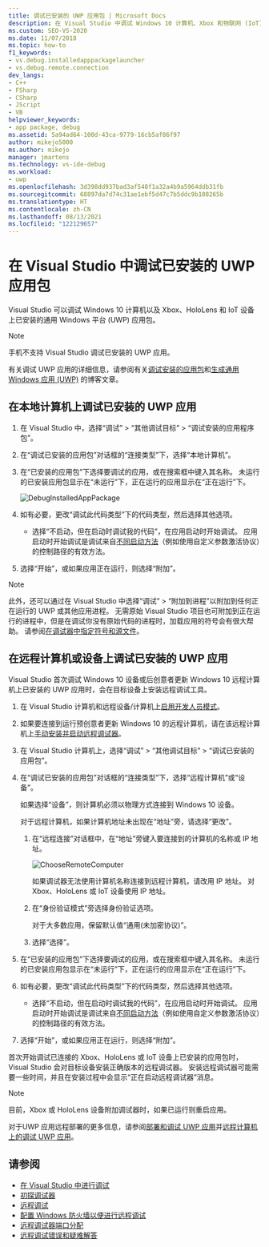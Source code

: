 ```yaml
---
title: 调试已安装的 UWP 应用包 | Microsoft Docs
description: 在 Visual Studio 中调试 Windows 10 计算机、Xbox 和物联网 (IoT) 设备上已安装的通用 Windows 平台 (UWP) 应用包。
ms.custom: SEO-VS-2020
ms.date: 11/07/2018
ms.topic: how-to
f1_keywords:
- vs.debug.installedapppackagelauncher
- vs.debug.remote.connection
dev_langs:
- C++
- FSharp
- CSharp
- JScript
- VB
helpviewer_keywords:
- app package, debug
ms.assetid: 5a94ad64-100d-43ca-9779-16cb5af86f97
author: mikejo5000
ms.author: mikejo
manager: jmartens
ms.technology: vs-ide-debug
ms.workload:
- uwp
ms.openlocfilehash: 3d398dd937bad3af548f1a32a4b9a5964ddb31fb
ms.sourcegitcommit: 68897da7d74c31ae1ebf5d47c7b5ddc9b108265b
ms.translationtype: HT
ms.contentlocale: zh-CN
ms.lasthandoff: 08/13/2021
ms.locfileid: "122129657"
---
```

# <a name="debug-an-installed-uwp-app-package-in-visual-studio"></a>在 Visual Studio 中调试已安装的 UWP 应用包

Visual Studio 可以调试 Windows 10 计算机以及 Xbox、HoloLens 和 IoT 设备上已安装的通用 Windows 平台 (UWP) 应用包。

>[!NOTE]
>手机不支持 Visual Studio 调试已安装的 UWP 应用。

有关调试 UWP 应用的详细信息，请参阅有关[调试安装的应用包](https://devblogs.microsoft.com/devops/updates-for-debugging-installed-app-packages-in-visual-studio-2015-update-2/)和[生成通用 Windows 应用 (UWP)](https://devblogs.microsoft.com/visualstudio/universal-windows-apps-targeting-windows-10-anniversary-sdk/) 的博客文章。

## <a name="debug-an-installed-uwp-app-on-a-local-machine"></a>在本地计算机上调试已安装的 UWP 应用

1. 在 Visual Studio 中，选择“调试” > “其他调试目标” > “调试安装的应用程序包”。

1. 在“调试已安装的应用包”对话框的“连接类型”下，选择“本地计算机”。

1. 在“已安装的应用包”下选择要调试的应用，或在搜索框中键入其名称。 未运行的已安装应用包显示在“未运行”下，正在运行的应用显示在“正在运行”下。

   ![DebugInstalledAppPackage](../debugger/media/debug-installed-app-pkg.png "DebugInstalledAppPackage")

1. 如有必要，更改“调试此代码类型”下的代码类型，然后选择其他选项。
   - 选择“不启动，但在启动时调试我的代码”，在应用启动时开始调试。 应用启动时开始调试是调试来自[不同启动方法](/windows/uwp/xbox-apps/automate-launching-uwp-apps)（例如使用自定义参数激活协议）的控制路径的有效方法。

1. 选择“开始”，或如果应用正在运行，则选择“附加”。

> [!NOTE]
> 此外，还可以通过在 Visual Studio 中选择“调试” > “附加到进程”以附加到任何正在运行的 UWP 或其他应用进程。 无需原始 Visual Studio 项目也可附加到正在运行的进程中，但是在调试你没有原始代码的进程时，加载应用的符号会有很大帮助。 请参阅[在调试器中指定符号和源文件](specify-symbol-dot-pdb-and-source-files-in-the-visual-studio-debugger.md)。

## <a name="debug-an-installed-uwp-app-on-a-remote-computer-or-device"></a><a name="remote"></a> 在远程计算机或设备上调试已安装的 UWP 应用

Visual Studio 首次调试 Windows 10 设备或后创意者更新 Windows 10 远程计算机上已安装的 UWP 应用时，会在目标设备上安装远程调试工具。

1. 在 Visual Studio 计算机和远程设备/计算机上[启用开发人员模式](/windows/uwp/get-started/enable-your-device-for-development)。

1. 如果要连接到运行预创意者更新 Windows 10 的远程计算机，请在该远程计算机上[手动安装并启动远程调试器](../debugger/remote-debugging.md)。

1. 在 Visual Studio 计算机上，选择“调试” > “其他调试目标” > “调试已安装的应用包”。

1. 在“调试已安装的应用包”对话框的“连接类型”下，选择“远程计算机”或“设备”。

   如果选择“设备”，则计算机必须以物理方式连接到 Windows 10 设备。

   对于远程计算机，如果计算机地址未出现在“地址”旁，请选择“更改”。

   1. 在“远程连接”对话框中，在“地址”旁键入要连接到的计算机的名称或 IP 地址。

      ![ChooseRemoteComputer](../debugger/media/debug-remote-app-pkg.png "ChooseRemoteComputer")

      如果调试器无法使用计算机名称连接到远程计算机，请改用 IP 地址。 对 Xbox、HoloLens 或 IoT 设备使用 IP 地址。
   1. 在“身份验证模式”旁选择身份验证选项。

      对于大多数应用，保留默认值“通用(未加密协议)”。
   1. 选择“选择”。

1. 在“已安装的应用包”下选择要调试的应用，或在搜索框中键入其名称。 未运行的已安装应用包显示在“未运行”下，正在运行的应用显示在“正在运行”下。

1. 如有必要，更改“调试此代码类型”下的代码类型，然后选择其他选项。
   - 选择“不启动，但在启动时调试我的代码”，在应用启动时开始调试。 应用启动时开始调试是调试来自[不同启动方法](/windows/uwp/xbox-apps/automate-launching-uwp-apps)（例如使用自定义参数激活协议）的控制路径的有效方法。

1. 选择“开始”，或如果应用正在运行，则选择“附加”。

首次开始调试已连接的 Xbox、HoloLens 或 IoT 设备上已安装的应用包时，Visual Studio 会对目标设备安装正确版本的远程调试器。 安装远程调试器可能需要一些时间，并且在安装过程中会显示“正在启动远程调试器”消息。

>[!NOTE]
>目前，Xbox 或 HoloLens 设备附加调试器时，如果已运行则重启应用。

对于UWP 应用远程部署的更多信息，请参阅[部署和调试 UWP 应用](/windows/uwp/debug-test-perf/deploying-and-debugging-uwp-apps#advanced-remote-deployment-options)并[远程计算机上的调试 UWP 应用](run-windows-store-apps-on-a-remote-machine.md)。

## <a name="see-also"></a>请参阅

- [在 Visual Studio 中进行调试](../debugger/index.yml)
- [初探调试器](../debugger/debugger-feature-tour.md)
- [远程调试](../debugger/remote-debugging.md)
- [配置 Windows 防火墙以便进行远程调试](../debugger/configure-the-windows-firewall-for-remote-debugging.md)
- [远程调试器端口分配](../debugger/remote-debugger-port-assignments.md)
- [远程调试错误和疑难解答](../debugger/remote-debugging-errors-and-troubleshooting.md)